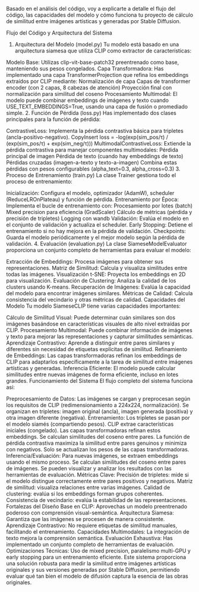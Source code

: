 Basado en el análisis del código, voy a explicarte a detalle el flujo del código, las capacidades del modelo y cómo funciona tu proyecto de cálculo de similitud entre imágenes artísticas y generadas por Stable Diffusion.

Flujo del Código y Arquitectura del Sistema
1. Arquitectura del Modelo (model.py)
Tu modelo está basado en una arquitectura siamesa que utiliza CLIP como extractor de características:

Modelo Base: Utilizas clip-vit-base-patch32 preentrenado como base, manteniendo sus pesos congelados.
Capa Transformadora: Has implementado una capa TransformerProjection que refina los embeddings extraídos por CLIP mediante:
Normalización de capa
Capas de transformer encoder (con 2 capas, 8 cabezas de atención)
Proyección final con normalización para similitud del coseno
Procesamiento Multimodal: El modelo puede combinar embeddings de imágenes y texto cuando USE_TEXT_EMBEDDINGS=True, usando una capa de fusión o promediado simple.
2. Función de Pérdida (loss.py)
Has implementado dos clases principales para la función de pérdida:

ContrastiveLoss: Implementa la pérdida contrastiva básica para tripletes (ancla-positivo-negativo).
CopyInsert
loss = -log(exp(sim_pos/τ) / (exp(sim_pos/τ) + exp(sim_neg/τ)))
MultimodalContrastiveLoss: Extiende la pérdida contrastiva para manejar componentes multimodales:
Pérdida principal de imagen
Pérdida de texto (cuando hay embeddings de texto)
Pérdidas cruzadas (imagen-a-texto y texto-a-imagen)
Combina estas pérdidas con pesos configurables (alpha_text=0.3, alpha_cross=0.3)
3. Proceso de Entrenamiento (train.py)
La clase Trainer gestiona todo el proceso de entrenamiento:

Inicialización: Configura el modelo, optimizador (AdamW), scheduler (ReduceLROnPlateau) y función de pérdida.
Entrenamiento por Época: Implementa el bucle de entrenamiento con:
Procesamiento por lotes (batch)
Mixed precision para eficiencia (GradScaler)
Cálculo de métricas (pérdida y precisión de tripletes)
Logging con wandb
Validación: Evalúa el modelo en el conjunto de validación y actualiza el scheduler.
Early Stopping: Detiene el entrenamiento si no hay mejora en la pérdida de validación.
Checkpoints: Guarda el modelo periódicamente y el mejor modelo según la pérdida de validación.
4. Evaluación (evaluation.py)
La clase SiameseModelEvaluator proporciona un conjunto completo de herramientas para evaluar el modelo:

Extracción de Embeddings: Procesa imágenes para obtener sus representaciones.
Matriz de Similitud: Calcula y visualiza similitudes entre todas las imágenes.
Visualización t-SNE: Proyecta los embeddings en 2D para visualización.
Evaluación de Clustering: Analiza la calidad de los clusters usando K-means.
Recuperación de Imágenes: Evalúa la capacidad del modelo para encontrar imágenes similares.
Métricas de Calidad: Calcula consistencia del vecindario y otras métricas de calidad.
Capacidades del Modelo
Tu modelo SiameseCLIP tiene varias capacidades importantes:

Cálculo de Similitud Visual: Puede determinar cuán similares son dos imágenes basándose en características visuales de alto nivel extraídas por CLIP.
Procesamiento Multimodal: Puede combinar información de imágenes y texto para mejorar las representaciones y capturar similitudes semánticas.
Aprendizaje Contrastivo: Aprende a distinguir entre pares similares y diferentes sin necesidad de etiquetas explícitas de similitud.
Refinamiento de Embeddings: Las capas transformadoras refinan los embeddings de CLIP para adaptarlos específicamente a la tarea de similitud entre imágenes artísticas y generadas.
Inferencia Eficiente: El modelo puede calcular similitudes entre nuevas imágenes de forma eficiente, incluso en lotes grandes.
Funcionamiento del Sistema
El flujo completo del sistema funciona así:

Preprocesamiento de Datos:
Las imágenes se cargan y preprocesan según los requisitos de CLIP (redimensionamiento a 224x224, normalización).
Se organizan en tripletes: imagen original (ancla), imagen generada (positiva) y otra imagen diferente (negativa).
Entrenamiento:
Los tripletes se pasan por el modelo siamés (compartiendo pesos).
CLIP extrae características iniciales (congelado).
Las capas transformadoras refinan estos embeddings.
Se calculan similitudes del coseno entre pares.
La función de pérdida contrastiva maximiza la similitud entre pares genuinos y minimiza con negativos.
Solo se actualizan los pesos de las capas transformadoras.
Inferencia/Evaluación:
Para nuevas imágenes, se extraen embeddings usando el mismo proceso.
Se calculan similitudes del coseno entre pares de imágenes.
Se pueden visualizar y analizar los resultados con las herramientas de evaluación.
Métricas Clave:
Precisión de tripletes: mide si el modelo distingue correctamente entre pares positivos y negativos.
Matriz de similitud: visualiza relaciones entre varias imágenes.
Calidad de clustering: evalúa si los embeddings forman grupos coherentes.
Consistencia de vecindario: evalúa la estabilidad de las representaciones.
Fortalezas del Diseño
Base en CLIP: Aprovechas un modelo preentrenado poderoso con comprensión visual-semántica.
Arquitectura Siamesa: Garantiza que las imágenes se procesen de manera consistente.
Aprendizaje Contrastivo: No requiere etiquetas de similitud manuales, facilitando el entrenamiento.
Capacidades Multimodales: La integración de texto mejora la comprensión semántica.
Evaluación Exhaustiva: Has implementado un conjunto completo de herramientas de evaluación.
Optimizaciones Técnicas: Uso de mixed precision, paralelismo multi-GPU y early stopping para un entrenamiento eficiente.
Este sistema proporciona una solución robusta para medir la similitud entre imágenes artísticas originales y sus versiones generadas por Stable Diffusion, permitiendo evaluar qué tan bien el modelo de difusión captura la esencia de las obras originales.